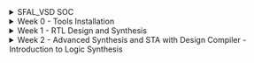 
<details>
  <Summary> SFAL_VSD SOC</summary>

  This project is to create an SOC from specifications to netlist.
</details>
<details>
  <Summary> Week 0 - Tools Installation</summary>

  - **Day 0**
  - All the instructions for installation of required tools can be found here:
    - **SYSTEM CHECK**
      - 6GB RAM, 50 GB HDD
      - Ubuntu 20.04+
      - 4vCPU
      
    - **TOOL CHECK**
      - **Yosys**
        - $ sudo apt-get update
        - $ git clone https://github.com/YosysHQ/yosys.git
        - $ cd yosys
        - $ sudo apt install make (If make is not installed please install it) 
        - $ sudo apt-get install build-essential clang bison flex \
              libreadline-dev gawk tcl-dev libffi-dev git \
              graphviz xdot pkg-config python3 libboost-system-dev \
              libboost-python-dev libboost-filesystem-dev zlib1g-dev
        - $ make config-gcc
        - $ make 
        - $ sudo make install
        - ![Alt Text](images/yosys.jpg) 
      - **Iverilog** - Steps to install iverilog
        - sudo apt-get update
        - sudo apt-get install iverilog
        - ![Alt Text](images/iverilog.jpg)
      - **GTKWAVE** - Steps to install gtkwave
        - sudo apt-get update
        - sudo apt install gtkwave
        - ![Alt Text](images/gtkwave.jpg)
  
      - **ngspice** - After downloading the tarball from https://sourceforge.net/projects/ngspice/files/ to a local directory, unpack it using:
        - $ tar -zxvf ngspice-37.tar.gz
        - $ cd ngspice-37
        - $ mkdir release
        - $ cd release
        - $ ../configure  --with-x --with-readline=yes --disable-debug
        - $ make
        - $ sudo make install
      - **magic**
        - $ sudo apt-get install m4
        - $ sudo apt-get install tcsh
        - $ sudo apt-get install csh
        - $ sudo apt-get install libx11-dev
        - $ sudo apt-get install tcl-dev tk-dev
        - $ sudo apt-get install libcairo2-dev
        - $ sudo apt-get install mesa-common-dev libglu1-mesa-dev
        - $ sudo apt-get install libncurses-dev
        - git clone https://github.com/RTimothyEdwards/magic
        - cd magic
        - ./configure
        - make
        - make install

</details>

<details>
  <Summary> Week 1 - RTL Design and Synthesis</summary>
  - **Day 1 - Introduction to Verilog**
    - **Introduction to iverilog testbench**
      - RTL Design adherence to the initial architecture specifications is checked by simulation of the design using a simulator tool. That simulator tool we are using here is iverilog.
      - Design is actual verilog/system verilog code with intended functionality. Has primary inputs and outputs in form of wires or logic/registers/memory elements.
      - Testbench is a set of stimulus applied with delays and initialisation to ensure that design meets functionality. Does not have any primary inputs or outputs.
      - Simulator looks for changes in the input signals, based on this, checks its influence on output signals.
  
    - **Labs using iverilog and gtkwave**
      - used iverilog to simulate design and testbench of good mux
      - used gtkwave to view the dumped "value change dump" or vcd file
      - learnt to use iverilog and gtkwave commands
      - saw the design and tb files
     
    - **Introduction to Yosys and Logic Synthesis**
      - used Yosys as the synthesizer tool, learnt what synthesis meant
      - learnt about yosys setup and verification flow, tb for netlist is same as that of rtl design
      - Learnt about rtl design, synthesis and its illustration, library cells, flavours of library cells
      - Also learnt about usage of faster versus slower cells, need wider transistors and why we need them
  
    - **Labs using Yosys and Sky103PDKs**
      - Synthesised good mux using yosys
      - OBSERVATION made: I saw only one type of library cell (constrasting to the video) and therefore my good mux design was synthesised using only that library cell
      - the library cell was sky130_fd_sc_hd__tt_025C_1v80.lib
      - good mux finally synthesised and the cells it inferred was just 1 2_1 mux cell since only one lib file was there.
      - **Commands used:**
        - read_liberty -lib lib/sky130_fd_sc_hd__tt_025C_1v80.lib
        - read_verilog verilog_files/good_mux.v
        - hierarchy -top good_mux
        - synth -top good_mux
        - abc -liberty lib/sky130_fd_sc_hd__tt_025C_1v80.lib
        - show
        - write_verilog -noattr synth_out.v
      - **Images for this lab**
        - ![Alt Text](images/Day1images/cell_selection_day1_vsd.jpg)
        - ![Alt Text](images/Day1images/faster_slowercells_day1_vsd.jpg)
        - ![Alt Text](images/Day1images/gate_flavor1_day1_vsd.jpg)
        - ![Alt Text](images/Day1images/gate_flavor2_day1_vsd.jpg)
        - ![Alt Text](images/Day1images/good,uxdesign_Day1_vsd.jpg)
        - ![Alt Text](images/Day1images/goodmuxtb_Day1_vsd.jpg)
        - ![Alt Text](images/Day1images/gtkwave1_Day1_vsd.jpg)
        - ![Alt Text](images/Day1images/installations_Day1_VSD.jpg)
        - ![Alt Text](images/Day1images/yosys_setupflow_day1_vsd.jpg)
        - ![Alt Text](images/Day1images/yosys_verificationflow_day1_vsd.jpg)
        - ![Alt Text](images/Day1images/iverilog1_Day1_vsd.jpg)
        - ![Alt Text](images/Day1images/libcells_day1_vsd.jpg)
        - ![Alt Text](images/Day1images/rtldesign_day1_vsd.jpg)
        - ![Alt Text](images/Day1images/simulator_flow_Day1_vsd.jpg)
        - ![Alt Text](images/Day1images/synthesis_day1_vsd.jpg)
        - ![Alt Text](images/Day1images/synthesis_illustration_day1_vsd.jpg)
        - ![Alt Text](images/Day1images/testbench_Day1_VSD.jpg)
        - ![Alt Text](images/Day1images/yosys_lab3_1_day1_vsd.jpg)
        - ![Alt Text](images/Day1images/yosys_lab3_2_day1_vsd.jpg)
        - ![Alt Text](images/Day1images/yosys_lab3_3_day1_vsd.jpg)
        - ![Alt Text](images/Day1images/yosys_lab3_4_day1_vsd.jpg)
        - ![Alt Text](images/Day1images/yosys_lab3_5_day1_show_vsd.jpg)
        - ![Alt Text](images/Day1images/yosys_lab3_6_day1_show_vsd.jpg)
        - ![Alt Text](images/Day1images/yosys_lab3_7_day1_netlist_vsd.jpg)
        - ![Alt Text](images/Day1images/yosys_lab3_day1_vsd.jpg)


  - **Day 2 - Timing Libs, Hierarchical versus flat synthesis, and efficient flop coding styles**

    - **Introduction to Timing Libs**
    - **Hierarchical Versus Flat Synthesis**
    - **Various Flop Coding Styles and Optimisations**
    - **Images for this lab**
      - ![Alt Text](images/Day2images/why_flops_Day2_VSD.jpg)
      - ![Alt Text](images/Day2images/why_flops2_Day2_VSD.jpg)
      - ![Alt Text](images/Day2images/why_flops1_Day2_VSD.jpg)
      - ![Alt Text](images/Day2images/libcell_day2_vsd.jpg)
      - ![Alt Text](images/Day2images/libcell1_Day2_vsd.jpg)
      - ![Alt Text](images/Day2images/libcell2_Day2_vsd.jpg)
      - ![Alt Text](images/Day2images/libcell3_Day2_vsd.jpg)
      - ![Alt Text](images/Day2images/hier_synth_Day2_vsd.jpg)
      - ![Alt Text](images/Day2images/hier_synth1_Day2_vsd.jpg)
      - ![Alt Text](images/Day2images/hier_synth2_Day2_vsd.jpg)
      - ![Alt Text](images/Day2images/hier_synth3_Day2_vsd.jpg)
      - ![Alt Text](images/Day2images/hier_synth4_flat_Day2_vsd.jpg)
      - ![Alt Text](images/Day2images/and2_0_lib_Day2_vsd.jpg)
      - ![Alt Text](images/Day2images/and2_2_lib_Day2_vsd.jpg)
      - ![Alt Text](images/Day2images/and2_4_lib_Day2_vsd.jpg)
      - ![Alt Text](images/Day2images/mul2_synth_1_Day2_vsd.jpg)
      - ![Alt Text](images/Day2images/mul2_synth_2_Day2_vsd.jpg)
      - ![Alt Text](images/Day2images/mul2_synth_Day2_vsd.jpg)
      - ![Alt Text](images/Day2images/mult8_synth1_Day2_vsd.jpg)
      - ![Alt Text](images/Day2images/mult8_synth_Day2_vsd.jpg)
      - ![Alt Text](images/Day2images/async_set_synth1_Day2_vsd.jpg)
      - ![Alt Text](images/Day2images/async_set_synth_2_Day2_vsd.jpg)
      - ![Alt Text](images/Day2images/async_set_synth_Day2_vsd.jpg)
      - ![Alt Text](images/Day2images/async_sync_rst_codingstyles1_Day2_vsd.jpg)
      - ![Alt Text](images/Day2images/async_sync_rst_codingstyles_Day2_vsd.jpg)
      - ![Alt Text](images/Day2images/asyncres_Day2_vsd.jpg)
      - ![Alt Text](images/Day2images/asyncres_synth_day2_vsd.jpg)
      - ![Alt Text](images/Day2images/asyncset_Day2_vsd.jpg)
      - ![Alt Text](images/Day2images/dff_asyncres_synth_show_Day2_vsd.jpg)
      - ![Alt Text](images/Day2images/pvt_concept_Day2_vsd.jpg)
      - ![Alt Text](images/Day2images/stackedpmosbad_Day2_vsd.jpg)
      - ![Alt Text](images/Day2images/submod1_1_Day2_vsd.jpg)
      - ![Alt Text](images/Day2images/submod1_2_Day2_vsd.jpg)
      - ![Alt Text](images/Day2images/submod1_Day2_vsd.jpg)
      - ![Alt Text](images/Day2images/syncres_Day2_vsd.jpg)
      - ![Alt Text](images/Day2images/syncres_synth1_Day2_vsd.jpg)
      - ![Alt Text](images/Day2images/syncres_synth2_Day2_vsd.jpg)
      - ![Alt Text](images/Day2images/synth_asyncres_day2_vsd.jpg) 
      
  - **Day 3 - Combinational and Sequential Optimisations**

    - **Introduction to Optimisations**
    - **Combinational Logic Optimisations**
    - **Sequential Logic Optimisations**
    - **Sequential Logic Optimisations for unused outputs**
    - **Images for this lab**
      - ![Alt Text](images/Day3images/absorptionlaw_Day3_vsd.jpg)
      - ![Alt Text](images/Day3images/ddfconst12_Day3_vsd.jpg)
      - ![Alt Text](images/Day3images/dffconst12_Day3_vsd.jpg)
      - ![Alt Text](images/Day3images/dffconst1_sim_Day3_vsd.jpg)
      - ![Alt Text](images/Day3images/dffconst1_synth_Day3_vsd.jpg)
      - ![Alt Text](images/Day3images/dffconst2_Day3_vsd.jpg)
      - ![Alt Text](images/Day3images/dffconst2_sim_Day3_vsd.jpg)
      - ![Alt Text](images/Day3imagesdffconst3_Day3_vsd.jpg)
      - ![Alt Text](images/Day3images/dffconst3_sim_day3_vsd.jpg)
      - ![Alt Text](images/Day3images/dffconst3_synth_Day3_vsd.jpg)
      - ![Alt Text](images/Day3images/dffconst4_Day3_vsd.jpg)
      - ![Alt Text](images/Day3images/dffconst4_sim_Day3_vsd.jpg)
      - ![Alt Text](images/Day3images/dffconst4_synth_Day3_vsd.jpg)
      - ![Alt Text](images/Day3images/dffconst5_Day3_vsd.jpg)
      - ![Alt Text](images/Day3images/dffconst5_sim_Day3_vsd.jpg)
      - ![Alt Text](images/Day3images/dffconst5_synth_Day3_vsd.jpg)
      - ![Alt Text](images/Day3images/multiplemodule_opt2_Day3_vsd.jpg)
      - ![Alt Text](images/Day3images/multiplemodule_opt2_synth_Day3_vsd.jpg)
      - ![Alt Text](images/Day3images/multiplemodule_opt_Day3_vsd.jpg)
      - ![Alt Text](images/Day3images/multiplemodule_opt_synth_Day3_vsd.jpg)
      - ![Alt Text](images/Day3images/optchk4_Day3_vsd.jpg)
      - ![Alt Text](images/Day3images/optimisa_Day3_vsd.jpg)
      - ![Alt Text](images/Day3images/seq_optimisa_Day3_vsd.jpg)
      - ![Alt Text](images/Day3images/synth_optchk2_Day3_vsd.jpg)
      - ![Alt Text](images/Day3images/synth_optchk2_show_Day3_vsd.jpg)
      - ![Alt Text](images/Day3images/synth_optchk3_Day3_vsd.jpg)
      - ![Alt Text](images/Day3images/synth_optchk4_Day3_vsd.jpg)
      - ![Alt Text](images/Day3images/synth_optchk_Day3_vsd.jpg)
      - ![Alt Text](images/Day3images/synth_optchk_show_Day3_vsd.jpg)

  - **Day 4 - GLS, Blocking vs Non-Blocking, simulation-synthesis mismatch**
    - **GLS, Synthesis-Simulation Mismatch, and Blocking vs Non-Blocking Statements**
      - Missing Sensitivity List
        - GLS introduction and flow with iverilog
        - ![Alt Text](images/Day4images/GLSiverilog_flow_Day4_vsd.jpg)
        - ![Alt Text](images/Day4images/GLSintro_Day4_vsd.jpg)
        - Simulator works mainly on activity - changes in signal values whereas synthesiser only sees functionality
        - therefore having a correct and complete sensitivity list for always blocks is necessary to avoid synthesis simulation mismatch
        - Eg of a mux, difference between always@(sel) and always@(*) is highlighted
        - ![Alt Text](images/Day4images/misssensitvity_synthsimmismatch_Day4_vsd.jpg)
      - Blocking and Non-Blocking statements
        - Caveat with blocking nonblocking statements are discussed
        - Example of aiming for a shift register is used
        - if blocking assignment is used it is seen as a single flop instead of two flops, this is wrong, as all statements are evaluated in order and assignment of rhs to lhs happens before moving on to next statement, giving wrong behaviour
        - ![Alt Text](images/Day4images/blockingstatementcaveat1_synthsimmismatch_Day4_vsd.jpg)
        - ![Alt Text](images/Day4images/blockingstatementcaveat2_synthsimmismatch_Day4_vsd.jpg)
        - So always use non blocking statement for sequential logic generation, as in non-blocking order of statements do not matter and all rhs is evaluated before all lhs.
        - ![Alt Text](images/Day4images/blockingstatementcaveat_synthsimmismatch_Day4_vsd.jpg)
    - **Labs on GLS and Synthesis-Simulation Mismatch**
      - Example of ternary operator based mux used
      - simulated, synthesised and got netlist, these are the results I got
      - ![Alt Text](images/Day4images/ternaryop_gls_lab_day4_vsd.jpg)
      - ![Alt Text](images/Day4images/ternaryop_gls_lab_realnetlist_day4_vsd.jpg)
      - but this was the expected netlist output
      - ![Alt Text](images/Day4images/ternaryop_gls_lab_expectednetlist_day4_vsd.jpg)
      - Ran to get GLS netlist next to get smae simulation result
      - ![Alt Text](images/Day4images/ternaryop_gls_lab_postglssim_day4_vsd.jpg)
      - Second example showed synthesis and simulation mismatch for bad mux
      - ![Alt Text](images/Day4images/badmuxsynthsim_mismatch_Day4_vsd.jpg)
      - **Commands used to get GLS**
        - iverilog my_lib/verilog_model/primitives.v my_lib/verilog_model/sky130_fd_sc_hd.v ternary_operator_netlist.v verilog_files/tb_ternary_operator_mux.v
        - ./a.out
        - gtkwave tb_ternary_operator_mux.vcd
  
    - **Labs on Synthesis-Simulation Mismatch for Blocking Statements**
      - exmaples of synthesis simulation mismatch for blocking statements here
      - ![Alt Text](images/Day4images/blockingcaveat_Day4_vsd.jpg)
      - ![Alt Text](images/Day4images/blcokingcaveatsynthsimmismatch_Day4_vsd.jpg)

</details> 

<details>
  <Summary> Week 2 - Advanced Synthesis and STA with Design Compiler - Introduction to Logic Synthesis </summary>

  - **Day1 - Lecture 1 - Introduction to the course**
    - **Common terminology used are**
    - Synopsys Design Constraints or SDC is commonly used in industry. It is based on tool command language or tcl.
    - We do a lab of using an imaginary library to invoke DC and see what happens - it is not able to read the yourlibrary.lib file.
    - So, we see that if we write the netlist, it is written in the form of gtech cells. Gtech in DC is the virtual library in DC's memory to understand the design.
    - Even after giving the sky130 library file, it gives same wrong output
    - So, what is missing is the two environment variables to be set to the target sky130 library ie the link_library and the target_library.
    - After that we need to set link library, here * represents all libraries loaded previously in DC's memory.
    - This, inclusing * is so that we don't override the existing loaded libraries in DC's memory, just append my new library to be considered into the DC's memory.
    - Now, it clearly shows linking and loading the design into DC's memory.
  - **Lecture 2 - Introduction to DC and tool**
    - **Lab 1 - Invoking DC Basic Setup**
      - DC tool basic setup was dicussed how to setup link library, target library, how the library file highlights different characteristics of the standard cell and technology.
    - **Lab 2 - Introduction to DDC GUI with Design Vision**
    - **Lab3 - DC Synopsys DC Setup**
      - ![Alt Text](images/Day5_DCDay1_images/yosys_lab3_1_day1_vsd.jpg)
      - ![Alt Text](images/Day5_DCDay1_images/yosys_lab3_2_day1_vsd.jpg)
      - ![Alt Text](images/Day5_DCDay1_images/yosys_lab3_3_day1_vsd.jpg)
      - ![Alt Text](images/Day5_DCDay1_images/yosys_lab3_4_day1_vsd.jpg)
      - ![Alt Text](images/Day5_DCDay1_images/yosys_lab3_5_day1_show_vsd.jpg)
      - ![Alt Text](images/Day5_DCDay1_images/yosys_lab3_6_day1_show_vsd.jpg)
      - ![Alt Text](images/Day5_DCDay1_images/yosys_lab3_7_day1_netlist_vsd.jpg)
      - ![Alt Text](images/Day5_DCDay1_images/yosys_lab3_day1_vsd.jpg)
  - **Lecture 3- TCL Quick Refresher**
    - Basic concepts of tcl, code basics etc were discussed.
    - **Lab4 - TCL Commands**
  - **Images for the above labs**
    - ![Alt Text](images/Day5_DCDay1_images/cell_selection_day1_vsd.jpg)
    - ![Alt Text](images/Day5_DCDay1_images/gtkwave1_Day1_vsd.jpg)

  - **Day 2 - Basics of STA**
    - **Lecture 4 - Intro to STA**
      - Basics of STA concepts were described and learnt in great detail, with examples and diagrams.
    - **Lecture 5 - What are Constraints**
      - Constraints are dicussed and transition time and output loads dicussed. Their impact on STA discussed.
    - **Lecture 6 - Input Trans and Output Load**
      - Basics were discussed how this affects setup and hold, operating frequency etc.
    - **Lab 5 - Timing dot libs**
      - Library files discussed.
      - ![Alt Text](images/Day6_DCDay2_images/vsd_DC_Day2_STA_lab5_img1.jpg)
      - ![Alt Text](images/Day6_DCDay2_images/vsd_DC_Day2_STA_lab5_img4.jpg)
      - ![Alt Text](images/Day6_DCDay2_images/vsd_DC_Day2_STA_lab5_img5.jpg)
      - ![Alt Text](images/Day6_DCDay2_images/vsd_DC_Day2_STA_lab5_img6.jpg)
    - **Lab 6 - Exploring dotlib P1**
      - dot lib P1
      - ![Alt Text](images/Day6_DCDay2_images/vsd_DC_Day2_STA_lab6_img1.jpg)
      - ![Alt Text](images/Day6_DCDay2_images/vsd_DC_Day2_STA_lab6_img2.jpg)
      - ![Alt Text](images/Day6_DCDay2_images/vsd_DC_Day2_STA_lab6_img4.jpg)
      - ![Alt Text](images/Day6_DCDay2_images/vsd_DC_Day2_STA_lab6_img5.jpg)
    - **Lab 7 - Exploring dotlib P2**
      - dot lib P2
      - ![Alt Text](images/Day6_DCDay2_images/vsd_DC_Day2_STA_lab7_img1.jpg)
      - ![Alt Text](images/Day6_DCDay2_images/vsd_DC_Day2_STA_lab7_img2.jpg)
      - ![Alt Text](images/Day6_DCDay2_images/vsd_DC_Day2_STA_lab7_img3.jpg)
      - ![Alt Text](images/Day6_DCDay2_images/vsd_DC_Day2_STA_lab7_img4.jpg)
      - ![Alt Text](images/Day6_DCDay2_images/vsd_DC_Day2_STA_lab7_img5.jpg)

  - **Day 3 - Advanced STA**
    - **Lecture 7 - SDC P1 Clock and Clock Tree Modelling - Uncertainity**
      - Basics of clock uncertainity like jitter and skew, and how it impacts clock integrity and timing closure.
      - ![Alt Text](images/Day7_DCDay3_images/vsd_DC_Day3_SDC_lec7_img1.jpg)
      - ![Alt Text](images/Day7_DCDay3_images/vsd_DC_Day3_SDC_lec7_img2.jpg)
      - ![Alt Text](images/Day7_DCDay3_images/vsd_DC_Day3_SDC_lec7_img3.jpg)
      - ![Alt Text](images/Day7_DCDay3_images/vsd_DC_Day3_SDC_lec7_img4.jpg)
      - ![Alt Text](images/Day7_DCDay3_images/vsd_DC_Day3_SDC_lec7_img5.jpg)
    - **Lecture 8 - SDC P2 IO Delays**
      - Discussion of input and output delay constraints
      - ![Alt Text](images/Day7_DCDay3_images/vsd_DC_Day3_SDC_lec8_img3.jpg)
      - ![Alt Text](images/Day7_DCDay3_images/vsd_DC_Day3_SDC_lec8_img4.jpg)
      - ![Alt Text](images/Day7_DCDay3_images/vsd_DC_Day3_SDC_lec8_img5.jpg)
      - ![Alt Text](images/Day7_DCDay3_images/vsd_DC_Day3_SDC_lec8_img6.jpg)
      - ![Alt Text](images/Day7_DCDay3_images/vsd_DC_Day3_SDC_lec8_img7.jpg)
      - ![Alt Text](images/Day7_DCDay3_images/vsd_DC_Day3_SDC_lec8_img8.jpg)
      - ![Alt Text](images/Day7_DCDay3_images/vsd_DC_Day3_SDC_lec8_img9.jpg)
    - **Lab 8 - Loading design- get_ports, get_nets, get_cells**
      - source the .synopsys_dc.setup file from home = > make sure link library and target_libarry are set properly
      - pwd is ../DC_WORKSHOP/verilog_files/
      - read_verilog lab8_circuit.v
      - check if it completed successfully
      - link
      - compile_ultra
      - design load, use of get_ports, get_nets, get_cells, hier or not, small tcl commands and scripts.
      - ![Alt Text](images/Day7_DCDay3_images/vsd_DC_Day3_SDC_lab8_img2.jpg)
      - ![Alt Text](images/Day7_DCDay3_images/vsd_DC_Day3_SDC_lab8_img3.jpg)
      - ![Alt Text](images/Day7_DCDay3_images/vsd_DC_Day3_SDC_lab8_img5.jpg)
      - ![Alt Text](images/Day7_DCDay3_images/vsd_DC_Day3_SDC_lab8_img6.jpg)
      - ![Alt Text](images/Day7_DCDay3_images/vsd_DC_Day3_SDC_lab8_img8.jpg)
    - **Lab 9 - get_pins, get_clocks, querying clocks**
      - learnt about get_pins, get_clocks, and querying if a pin is a clock or not
      - get diection and other get_attribute for pins and nets
      - learnt about get_attribute using clock versus clocks the difference between them
      - ![Alt Text](images/Day7_DCDay3_images/vsd_DC_Day3_SDC_lab9_img1.jpg)
    - **Lab 10 - create_clock_waveform**
      - learnt about creating clocks and learning the impact of various constraints
      - ![Alt Text](images/Day7_DCDay3_images/
    - **Lab 11 - Clock Network Modelling - Uncertainty, report_timing**
      - Modelling various factors of the network, like uncertainity
      - setting source and network latency
      - min and max delays translating into setup and hold times
      - ![Alt Text](images/Day7_DCDay3_images/
    - **Lab 12 - IO Delays**
      - Modelling for input output delays, min and max
      - transition delays being added to the constraints
      - All the commands below are the constraints used:
        - create_clock -name MYCLK -per 10 [get_ports clk];
        - set_clock_latency -source 2 [get_clocks MYCLK];
        - set_clock_latency 1 [get_clocks MYCLK];
        - set_clock_uncertainty -setup 0.5 [get_clocks MYCLK];
        - set_clock_uncertainty -hold 0.1 [get_clocks MYCLK];
        - set_input_delay -max 5 -clock [get_clocks MYCLK] [get_ports IN_A];
        - set_input_delay -max 5 -clock [get_clocks MYCLK] [get_ports IN_B];
        - set_input_delay -min 1 -clock [get_clocks MYCLK] [get_ports IN_A];
        - set_input_delay -min 1 -clock [get_clocks MYCLK] [get_ports IN_B];
        - set_input_transition -max 0.4 [get_ports IN_A];
        - set_input_transition -max 0.4 [get_ports IN_B];
        - set_input_transition -min 0.1 [get_ports IN_A];
        - set_input_transition -min 0.1 [get_ports IN_B];
        - create_generated_clock -name MYGEN_CLK -master MYCLK -source [get_ports clk] -div 1 [get_ports out_clk];
        - create_generated_clock -name MYGEN_DIV_CLK -master MYCLK -source [get_ports clk] -div 2 [get_ports out_div_clk]; 
        - set_output_delay -max 5 -clock [get_clocks MYGEN_CLK] [get_ports OUT_Y];
        - set_output_delay -min 1 -clock [get_clocks MYGEN_CLK] [get_ports OUT_Y];
        - set_load -max 0.4 [get_ports OUT_Y];
        - set_load -min 0.1 [get_ports OUT_Y];
      - ![Alt Text](images/Day7_DCDay3_images/vsd_DC_Day3_SDC_lab12_img10.jpg)
      - ![Alt Text](images/Day7_DCDay3_images/vsd_DC_Day3_SDC_lab12_img11.jpg)
      - ![Alt Text](images/Day7_DCDay3_images/vsd_DC_Day3_SDC_lab12_img12.jpg)
      - ![Alt Text](images/Day7_DCDay3_images/vsd_DC_Day3_SDC_lab12_img13.jpg)
       
    - **Lec9 - Generated clocks**
      - learnt about how generated clocks workout in designs
     
    - **Lab13 - Lab for generated clocks**
      - ![Alt Text](images/Day7_DCDay3_images/vsd_DC_Day3_SDC_lab13_img3.jpg)
      - ![Alt Text](images/Day7_DCDay3_images/vsd_DC_Day3_SDC_lab13_img4.jpg)
      - ![Alt Text](images/Day7_DCDay3_images/vsd_DC_Day3_SDC_lab13_img5.jpg)
     
    - **Lec10 - virtual clock, max latency and rise/fall IO delays**
      - Learnt about virtual clocks max latency and rise and fall how they affect final reporting of timing, slack paths etc
      - ![Alt Text](images/Day7_DCDay3_images/vsd_DC_Day3_SDC_lec10_img7.jpg)
     
    - **Lab15 - Set max latency Part 1**
      - ![Alt Text](images/Day7_DCDay3_images/vsd_DC_Day3_SDC_lab15_img.JPG)
      - ![Alt Text](images/Day7_DCDay3_images/vsd_DC_Day3_SDC_lab15_img1.jpg)
      - ![Alt Text](images/Day7_DCDay3_images/vsd_DC_Day3_SDC_lab15_img2.jpg)
      - ![Alt Text](images/Day7_DCDay3_images/vsd_DC_Day3_SDC_lab15_img3.jpg)
      - ![Alt Text](images/Day7_DCDay3_images/vsd_DC_Day3_SDC_lab15_img4.jpg)
      - ![Alt Text](images/Day7_DCDay3_images/vsd_DC_Day3_SDC_lab15_img5.JPG)
      - ![Alt Text](images/Day7_DCDay3_images/vsd_DC_Day3_SDC_lab15_img8.JPG)
      - ![Alt Text](images/Day7_DCDay3_images/vsd_DC_Day3_SDC_lab15_img9.jpg)
      - ![Alt Text](images/Day7_DCDay3_images/vsd_DC_Day3_SDC_lab15_img10.JPG)
      - ![Alt Text](images/Day7_DCDay3_images/vsd_DC_Day3_SDC_lab15_img11.jpg)
    - **Lab15 - virtual clk Part 2**
      - ![Alt Text](images/Day7_DCDay3_images/vsd_DC_Day3_SDC_lab15_img12.jpg)
      - ![Alt Text](images/Day7_DCDay3_images/vsd_DC_Day3_SDC_lab15_img13.jpg)
      - ![Alt Text](images/Day7_DCDay3_images/vsd_DC_Day3_SDC_lab15_img14.jpg)
  - **Day4 - Optimizations**
    - **Lec11 - Combinational Optimizations**
      - optimizations like constant
      - ![Alt Text](images/Day8_DCDay4_images/vsd_DC_Day3_SDC_lec11_img5.jpg)
      - ![Alt Text](images/Day8_DCDay4_images/vsd_DC_Day3_SDC_lec11_img6.jpg)
    - **Lec12 - Sequential Optimizations**
      - optimizations involing sequential elements
    - **Lab16 - Combinational Optimizations Part 1**
      - ![Alt Text](images/Day8_DCDay4_images/vsd_DC_Day4_SDC_lab16_img1.jpg)
      - ![Alt Text](images/Day8_DCDay4_images/vsd_DC_Day4_SDC_lab16_img2.jpg)
      - ![Alt Text](images/Day8_DCDay4_images/vsd_DC_Day4_SDC_lab16_img3.jpg)
      - ![Alt Text](images/Day8_DCDay4_images/vsd_DC_Day4_SDC_lab16_img4.jpg)
    - **Lab16 - Resource Sharing Optimizations Part2**
      - ![Alt Text](images/Day8_DCDay4_images/vsd_DC_Day4_SDC_lab16_img7.jpg)
      - ![Alt Text](images/Day8_DCDay4_images/vsd_DC_Day4_SDC_lab16_img8.jpg)
      - ![Alt Text](images/Day8_DCDay4_images/vsd_DC_Day4_SDC_lab16_img9.jpg)
      - ![Alt Text](images/Day8_DCDay4_images/vsd_DC_Day4_SDC_lab16_img10.jpg)
      - ![Alt Text](images/Day8_DCDay4_images/vsd_DC_Day4_SDC_lab16_img11.jpg)
      - ![Alt Text](images/Day8_DCDay4_images/vsd_DC_Day4_SDC_lab16_img12.jpg)
      - ![Alt Text](images/Day8_DCDay4_images/vsd_DC_Day4_SDC_lab16_img13.jpg)
    - **Lab17 - Sequential Optimizations**
      - ![Alt Text](images/Day8_DCDay4_images/vsd_DC_Day4_SDC_lab17_img10.jpg)
      - ![Alt Text](images/Day8_DCDay4_images/vsd_DC_Day4_SDC_lab17_img2.jpg)
      - ![Alt Text](images/Day8_DCDay4_images/vsd_DC_Day4_SDC_lab17_img4.jpg)
      - ![Alt Text](images/Day8_DCDay4_images/vsd_DC_Day4_SDC_lab17_img6.jpg)
      - ![Alt Text](images/Day8_DCDay4_images/vsd_DC_Day4_SDC_lab17_img7.jpg)
      - ![Alt Text](images/Day8_DCDay4_images/vsd_DC_Day4_SDC_lab17_img8.jpg)
      - ![Alt Text](images/Day8_DCDay4_images/vsd_DC_Day4_SDC_lab17_img9.jpg)
    - **Lec13 - Special optimizations**
      - ![Alt Text](images/Day8_DCDay4_images/vsd_DC_Day3_SDC_lec13_img3.jpg)
      - ![Alt Text](images/Day8_DCDay4_images/vsd_DC_Day3_SDC_lec13_img4.jpg)
      - ![Alt Text](images/Day8_DCDay4_images/vsd_DC_Day3_SDC_lec13_img5.jpg)
      - ![Alt Text](images/Day8_DCDay4_images/vsd_DC_Day3_SDC_lec13_img6.JPG)
      - ![Alt Text](images/Day8_DCDay4_images/vsd_DC_Day3_SDC_lec13_img7.JPG)
      - ![Alt Text](images/Day8_DCDay4_images/vsd_DC_Day3_SDC_lec13_img8.JPG)
      - ![Alt Text](images/Day8_DCDay4_images/vsd_DC_Day3_SDC_lec13_img9.JPG)
    - **Lec14 - How Paths are timed MCP**
      - ![Alt Text](images/Day8_DCDay4_images/vsd_DC_Day3_SDC_lec14_img1.JPG)
      - ![Alt Text](images/Day8_DCDay4_images/vsd_DC_Day3_SDC_lec14_img2.JPG)
      - ![Alt Text](images/Day8_DCDay4_images/vsd_DC_Day3_SDC_lec14_img3.JPG)
      - ![Alt Text](images/Day8_DCDay4_images/vsd_DC_Day3_SDC_lec14_img4.JPG)
      - ![Alt Text](images/Day8_DCDay4_images/vsd_DC_Day3_SDC_lec14_img5.JPG)
      - ![Alt Text](images/Day8_DCDay4_images/vsd_DC_Day3_SDC_lec14_img6.JPG)
    - **Lab18 - Boundary Optimmizations**
      - ![Alt Text](images/Day8_DCDay4_images/vsd_DC_Day4_SDC_lab18_img1.jpg)
      - ![Alt Text](images/Day8_DCDay4_images/vsd_DC_Day4_SDC_lab18_img2.jpg)
      - ![Alt Text](images/Day8_DCDay4_images/vsd_DC_Day4_SDC_lab18_img3.jpg)
      - ![Alt Text](images/Day8_DCDay4_images/vsd_DC_Day4_SDC_lab18_img4.jpg)
      - ![Alt Text](images/Day8_DCDay4_images/vsd_DC_Day4_SDC_lab18_img5.jpg)
      - ![Alt Text](images/Day8_DCDay4_images/vsd_DC_Day4_SDC_lab18_img6.jpg)
      - ![Alt Text](images/Day8_DCDay4_images/vsd_DC_Day4_SDC_lab18_img7.jpg)
    - **Lab19 - Register Retiming**
      - ![Alt Text](images/Day8_DCDay4_images/vsd_DC_Day4_SDC_lab19_img3.jpg)
      - ![Alt Text](images/Day8_DCDay4_images/vsd_DC_Day4_SDC_lab19_img4.jpg)
      - ![Alt Text](images/Day8_DCDay4_images/vsd_DC_Day4_SDC_lab19_img5.jpg)
      - ![Alt Text](images/Day8_DCDay4_images/vsd_DC_Day4_SDC_lab19_img6.jpg)
    - **Lab20 - Isolating Output Ports**
      - ![Alt Text](images/Day8_DCDay4_images/vsd_DC_Day4_SDC_lab20_img1.jpg)
      - ![Alt Text](images/Day8_DCDay4_images/vsd_DC_Day4_SDC_lab20_img2.jpg)
      - ![Alt Text](images/Day8_DCDay4_images/vsd_DC_Day4_SDC_lab20_img3.jpg)
      - ![Alt Text](images/Day8_DCDay4_images/vsd_DC_Day4_SDC_lab20_img4.jpg)
      - ![Alt Text](images/Day8_DCDay4_images/vsd_DC_Day4_SDC_lab20_img5.jpg)
      - ![Alt Text](images/Day8_DCDay4_images/vsd_DC_Day4_SDC_lab20_img6.jpg)
    - **Lab21 - Multicycle Path**
      - ![Alt Text](images/Day8_DCDay4_images/vsd_DC_Day4_SDC_lab21_img1.jpg)
      - ![Alt Text](images/Day8_DCDay4_images/vsd_DC_Day4_SDC_lab21_img10.jpg)
      - ![Alt Text](images/Day8_DCDay4_images/vsd_DC_Day4_SDC_lab21_img11.jpg)
      - ![Alt Text](images/Day8_DCDay4_images/vsd_DC_Day4_SDC_lab21_img12.jpg)
      - ![Alt Text](images/Day8_DCDay4_images/vsd_DC_Day4_SDC_lab21_img13.jpg)
      - ![Alt Text](images/Day8_DCDay4_images/vsd_DC_Day4_SDC_lab21_img2.jpg)
      - ![Alt Text](images/Day8_DCDay4_images/vsd_DC_Day4_SDC_lab21_img3.jpg)
      - ![Alt Text](images/Day8_DCDay4_images/vsd_DC_Day4_SDC_lab21_img4.jpg)
      - ![Alt Text](images/Day8_DCDay4_images/vsd_DC_Day4_SDC_lab21_img5.jpg)
      - ![Alt Text](images/Day8_DCDay4_images/vsd_DC_Day4_SDC_lab21_img6.jpg)
      - ![Alt Text](images/Day8_DCDay4_images/vsd_DC_Day4_SDC_lab21_img7.jpg)
      - ![Alt Text](images/Day8_DCDay4_images/vsd_DC_Day4_SDC_lab21_img8.jpg)
      - ![Alt Text](images/Day8_DCDay4_images/vsd_DC_Day4_SDC_lab21_img9.jpg)
  - **Day5 - Quality Checks**
    - **Lecture Report Timing**
      - Learnt about report_timing commands and -max_paths2 and nworst
      - difference between them
      - ![Alt Text](images/Day9_DCDay5_images/vsd_DC_Day3_SDC_lec15_img1.JPG)
      - ![Alt Text](images/Day9_DCDay5_images/vsd_DC_Day3_SDC_lec15_img2.JPG)
    - **Lab - Report Timing**
      - ![Alt Text](images/Day9_DCDay5_images/vsd_DC_Day4_SDC_lab22_img1.jpg)
      - ![Alt Text](images/Day9_DCDay5_images/vsd_DC_Day4_SDC_lab22_img10.jpg)
      - ![Alt Text](images/Day9_DCDay5_images/vsd_DC_Day4_SDC_lab22_img11.jpg)
      - ![Alt Text](images/Day9_DCDay5_images/vsd_DC_Day4_SDC_lab22_img2.jpg)
      - ![Alt Text](images/Day9_DCDay5_images/vsd_DC_Day4_SDC_lab22_img3.jpg)
      - ![Alt Text](images/Day9_DCDay5_images/vsd_DC_Day4_SDC_lab22_img4.jpg)
      - ![Alt Text](images/Day9_DCDay5_images/vsd_DC_Day4_SDC_lab22_img5.jpg)
      - ![Alt Text](images/Day9_DCDay5_images/vsd_DC_Day4_SDC_lab22_img6.jpg)
      - ![Alt Text](images/Day9_DCDay5_images/vsd_DC_Day4_SDC_lab22_img7.jpg)
      - ![Alt Text](images/Day9_DCDay5_images/vsd_DC_Day4_SDC_lab22_img8.jpg)
      - ![Alt Text](images/Day9_DCDay5_images/vsd_DC_Day4_SDC_lab22_img9.jpg)
    - **Lab - Check Timing, check design and max_capacitance**
      - ![Alt Text](images/Day9_DCDay5_images/vsd_DC_Day4_SDC_lab23_img1.jpg)
      - ![Alt Text](images/Day9_DCDay5_images/vsd_DC_Day4_SDC_lab23_img2.jpg)
      - ![Alt Text](images/Day9_DCDay5_images/vsd_DC_Day4_SDC_lab23_img3.jpg)
      - ![Alt Text](images/Day9_DCDay5_images/vsd_DC_Day4_SDC_lab23_img4.jpg)
      - ![Alt Text](images/Day9_DCDay5_images/vsd_DC_Day4_SDC_lab23_img5.jpg)
      - ![Alt Text](images/Day9_DCDay5_images/vsd_DC_Day4_SDC_lab23_img6.jpg)
      - ![Alt Text](images/Day9_DCDay5_images/vsd_DC_Day4_SDC_lab23_img7.jpg)
      - ![Alt Text](images/Day9_DCDay5_images/vsd_DC_Day4_SDC_lab23_img8.jpg)
      - ![Alt Text](images/Day9_DCDay5_images/vsd_DC_Day4_SDC_lab23_img9.jpg)
      - ![Alt Text](images/Day9_DCDay5_images/vsd_DC_Day4_SDC_lab23_img10.jpg)
      - ![Alt Text](images/Day9_DCDay5_images/vsd_DC_Day4_SDC_lab23_img11.jpg)
      - ![Alt Text](images/Day9_DCDay5_images/vsd_DC_Day4_SDC_lab23_img12.jpg)
      - ![Alt Text](images/Day9_DCDay5_images/vsd_DC_Day4_SDC_lab23_img13.jpg)
      - ![Alt Text](images/Day9_DCDay5_images/vsd_DC_Day4_SDC_lab23_img14.jpg)
      - ![Alt Text](images/Day9_DCDay5_images/vsd_DC_Day4_SDC_lab23_img15.jpg)
      - ![Alt Text](images/Day9_DCDay5_images/vsd_DC_Day4_SDC_lab23_img16.jpg)
      - ![Alt Text](images/Day9_DCDay5_images/vsd_DC_Day4_SDC_lab23_img17.jpg)
      - ![Alt Text](images/Day9_DCDay5_images/vsd_DC_Day4_SDC_lab23_img18.jpg)
      - ![Alt Text](images/Day9_DCDay5_images/vsd_DC_Day4_SDC_lab23_img19.jpg)
      - ![Alt Text](images/Day9_DCDay5_images/vsd_DC_Day4_SDC_lab23_img20.jpg)
      - ![Alt Text](images/Day9_DCDay5_images/vsd_DC_Day4_SDC_lab23_img21.jpg)
      - ![Alt Text](images/Day9_DCDay5_images/vsd_DC_Day4_SDC_lab23_img22.jpg)
      - ![Alt Text](images/Day9_DCDay5_images/vsd_DC_Day4_SDC_lab23_img23.jpg)
      - ![Alt Text](images/Day9_DCDay5_images/vsd_DC_Day4_SDC_lab23_img24.jpg)
      - ![Alt Text](images/Day9_DCDay5_images/vsd_DC_Day4_SDC_lab23_img25.jpg)

</details>

